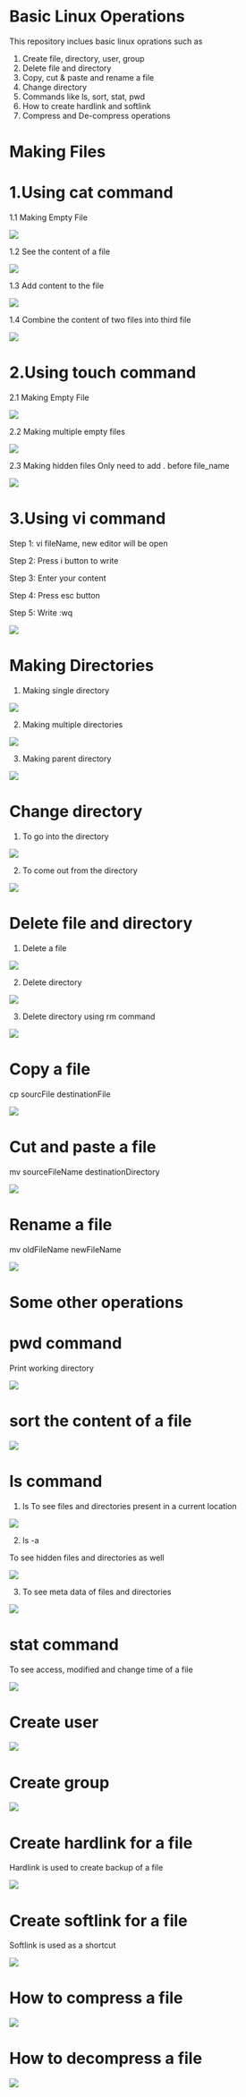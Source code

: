 # Basic Linux Operations
This repository inclues basic linux oprations such as 
1. Create file, directory, user, group
2. Delete file and directory
3. Copy, cut & paste and rename a file
4. Change directory
5. Commands like ls, sort, stat, pwd
6. How to create hardlink and softlink
7. Compress and De-compress operations

# Making Files 

# 1.Using cat command
1.1 Making Empty File

![](LinuxOperationImages/emptyFileCat.PNG)

1.2 See  the content of a file

![](LinuxOperationImages/seeContentFileCat.PNG)

1.3 Add content to the file

![](LinuxOperationImages/appendContentFileCat.PNG)

1.4 Combine the content of two files into third file

![](LinuxOperationImages/addTwoFileCat.PNG)

# 2.Using touch command
2.1 Making Empty File

![](LinuxOperationImages/emptyFileTouch.PNG)

2.2 Making multiple empty files

![](LinuxOperationImages/multipleFileTouch.PNG)

2.3 Making hidden files
Only need to add . before file_name

![](LinuxOperationImages/hiddenFileTouch.PNG)

# 3.Using  vi command
Step 1: vi fileName, new editor will be open

Step 2: Press i button to write

Step 3: Enter your content

Step 4: Press esc button

Step 5: Write :wq

![](LinuxOperationImages/fileVI.PNG)

# Making Directories
1. Making single directory

![](LinuxOperationImages/makeDir.PNG)

2. Making multiple directories

![](LinuxOperationImages/multipleDir.PNG)

3. Making parent directory

![](LinuxOperationImages/parentDir.PNG)

# Change directory
1. To go into the directory

![](LinuxOperationImages/cd.PNG)

2. To come out from the directory

![](LinuxOperationImages/previousDir.PNG)

# Delete file and directory
1. Delete a file

![](LinuxOperationImages/deleteFile.PNG)

2. Delete directory 

![](LinuxOperationImages/removeDir.PNG)

3. Delete directory using rm command

![](LinuxOperationImages/removeDirUsing_rm.PNG)

# Copy a file
cp sourcFile destinationFile

![](LinuxOperationImages/copyFile.PNG)

# Cut and paste a file
mv sourceFileName destinationDirectory

![](LinuxOperationImages/cutAndPasteFile.PNG)

# Rename a file
mv oldFileName newFileName

![](LinuxOperationImages/renameFile.PNG)

# Some other operations

# pwd command
Print working directory

![](LinuxOperationImages/pwd.PNG)

# sort the content of a file

![](LinuxOperationImages/sortFile.PNG)

# ls command

1. ls 
To see files and directories present in a current location

![](LinuxOperationImages/ls.PNG)

2. ls -a

To see hidden files and directories as well

![](LinuxOperationImages/seeHiddenFilesAndDir.PNG)

3. To see meta data of files and directories

![](LinuxOperationImages/detailLS.PNG)

# stat command
To see access, modified and change time of a file

![](LinuxOperationImages/stat.PNG)

# Create user

![](LinuxOperationImages/createUser.PNG)

# Create group

![](LinuxOperationImages/createGroup.PNG)

# Create hardlink for a file
Hardlink is used to create backup of a file

![](LinuxOperationImages/backupFile.PNG)

# Create softlink for a file
Softlink is used as a shortcut

![](LinuxOperationImages/shortcutFile.PNG)

# How to compress a file

![](LinuxOperationImages/compressFile.PNG)

# How to decompress a file

![](LinuxOperationImages/unzipFile.PNG)

 
